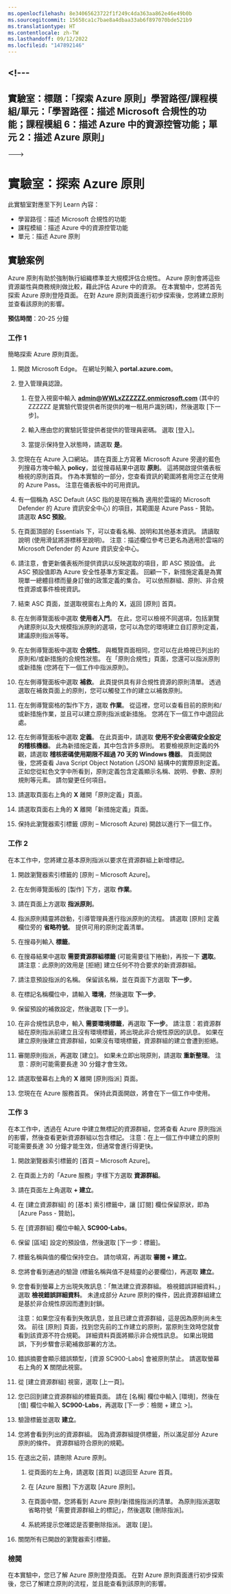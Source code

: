 ```yaml
---
ms.openlocfilehash: 8e34065623722f1f249c4da363aa862e46e49b0b
ms.sourcegitcommit: 15658ca1c7bae8a4dbaa33ab6f897070bde521b9
ms.translationtype: HT
ms.contentlocale: zh-TW
ms.lasthandoff: 09/12/2022
ms.locfileid: "147892146"
---
```

<a name="---"></a><!---
---
實驗室：標題：「探索 Azure 原則」學習路徑/課程模組/單元：「學習路徑：描述 Microsoft 合規性的功能；課程模組 6：描述 Azure 中的資源控管功能；單元 2：描述 Azure 原則」
---
--->

# <a name="lab-explore-azure-policy"></a>實驗室：探索 Azure 原則

此實驗室對應至下列 Learn 內容：

- 學習路徑：描述 Microsoft 合規性的功能
- 課程模組：描述 Azure 中的資源控管功能
- 單元：描述 Azure 原則

## <a name="lab-scenario"></a>實驗案例

Azure 原則有助於強制執行組織標準並大規模評估合規性。 Azure 原則會將這些資源屬性與商務規則做比較，藉此評估 Azure 中的資源。 在本實驗中，您將首先探索 Azure 原則登陸頁面。 在對 Azure 原則頁面進行初步探索後，您將建立原則並查看該原則的影響。

**預估時間**：20-25 分鐘

### <a name="task-1"></a>工作 1

簡略探索 Azure 原則頁面。

1. 開啟 Microsoft Edge。 在網址列輸入 **portal.azure.com**。

1. 登入管理員認證。
    1. 在登入視窗中輸入 **admin@WWLxZZZZZZ.onmicrosoft.com** (其中的 ZZZZZZ 是實驗代管提供者所提供的唯一租用戶識別碼)，然後選取 [下一步]。

    1. 輸入應由您的實驗託管提供者提供的管理員密碼。 選取 [登入]。
    1. 當提示保持登入狀態時，請選取 **是**。

1. 您現在在 Azure 入口網站。  請在頁面上方寫著 Microsoft Azure 旁邊的藍色列搜尋方塊中輸入 **policy**，並從搜尋結果中選取 **原則**。 這將開啟提供儀表板檢視的原則首頁。  作為本實驗的一部分，您查看資訊的範圍將套用您正在使用的 Azure Pass。   注意在儀表板中的可用資訊。

1. 有一個稱為 ASC Default (ASC 指的是現在稱為 適用於雲端的 Microsoft Defender 的 Azure 資訊安全中心) 的項目，其範圍是 Azure Pass - 贊助。   請選取 **ASC 預設**。

1. 在頁面頂部的 Essentials 下，可以查看名稱、說明和其他基本資訊。  請讀取說明 (使用滑鼠將游標移至說明)。 注意：描述欄位參考已更名為適用於雲端的 Microsoft Defender 的 Azure 資訊安全中心。

1. 請注意，會更新儀表板所提供資訊以反映選取的項目，即 ASC 預設值。 此 ASC 預設值即為 Azure 安全性基準方案定義。  回顧一下，新措施定義是為實現單一總體目標而量身訂做的政策定義的集合。 可以依照群組、原則、非合規性資源或事件檢視資訊。

1. 結束 ASC 頁面，並選取視窗右上角的 **X**，返回 [原則] 首頁。

1. 在左側導覽面板中選取 **使用者入門**。  在此，您可以檢視不同選項，包括瀏覽內建原則以及大規模指派原則的選項，您可以為您的環境建立自訂原則定義，建議原則指派等等。

1. 在左側導覽面板中選取 **合規性**。  與概覽頁面相同，您可以在此檢視已列出的原則和/或新措施的合規性狀態。  在「原則合規性」頁面，您還可以指派原則或新措施 (您將在下一個工作中指派原則)。

1. 在左側導覽面板中選取 **補救**。  此頁提供具有非合規性資源的原則清單。  透過選取在補救頁面上的原則，您可以觸發工作的建立以補救原則。  

1. 在左側導覽窗格的製作下方，選取 **作業**。  從這裡，您可以查看目前的原則和/或新措施作業，並且可以建立原則指派或新措施。  您將在下一個工作中退回此處。  

1. 在左側導覽面板中選取 **定義**。  在此頁面中，請選取 **使用不安全密碼安全設定的稽核機器**。  此為新措施定義，其中包含許多原則。  若要檢視原則定義的外觀，請選取 **稽核密碼使用期限不超過 70 天的 Windows 機器**。  頁面開啟後，您將查看 Java Script Object Notation (JSON) 結構中的實際原則定義。   正如您從紅色文字中所看到，原則定義包含定義顯示名稱、說明、參數、原則規則等元素。 請勿變更任何項目。  

1. 請選取頁面右上角的 **X** 離開「原則定義」頁面。

1. 請選取頁面右上角的 **X** 離開「新措施定義」頁面。

1. 保持此瀏覽器索引標籤 (原則 – Microsoft Azure) 開啟以進行下一個工作。

### <a name="task-2"></a>工作 2

在本工作中，您將建立基本原則指派以要求在資源群組上新增標記。

1. 開啟瀏覽器索引標籤的 [原則 – Microsoft Azure]。

1. 在左側導覽面板的 [製作] 下方，選取 **作業**。

1. 請在頁面上方選取 **指派原則**。

1. 指派原則精靈將啟動，引導管理員進行指派原則的流程。  請選取 [原則] 定義欄位旁的 **省略符號**。  提供可用的原則定義清單。  

1. 在搜尋列輸入 **標籤**。

1. 在搜尋結果中選取 **需要資源群組標籤** (可能需要往下捲動)，再按一下 **選取**。  請注意：此原則的效用是 [拒絕] 建立任何不符合要求的新資源群組。  

1. 請注意預設指派的名稱。  保留該名稱，並在頁面下方選取 **下一步**。

1. 在標記名稱欄位中，請輸入 **環境**，然後選取 **下一步**。

1. 保留預設的補救設定，然後選取 [下一步]。

1. 在非合規性訊息中，輸入 **需要環境標籤**，再選取 **下一步**。 請注意：若資源群組在原則指派前建立且沒有環境標籤，將出現此非合規性原因的訊息。  如果在建立原則後建立資源群組，如果沒有環境標籤，資源群組的建立會遭到拒絕。

1. 審閱原則指派，再選取 [建立]。  如果未立即出現原則，請選取 **重新整理**。 注意：原則可能需要長達 30 分鐘才會生效。

1. 請選取螢幕右上角的 **X** 離開 [原則指派] 頁面。

1. 您現在在 Azure 服務首頁。  保持此頁面開啟，將會在下一個工作中使用。

### <a name="task-3"></a>工作 3

在本工作中，透過在 Azure 中建立無標記的資源群組，您將查看 Azure 原則指派的影響，然後查看更新資源群組以包含標記。  注意：在上一個工作中建立的原則可能需要長達 30 分鐘才能生效，但通常會進行得更快。

1. 開啟瀏覽器索引標籤的 [首頁 – Microsoft Azure]。

1. 在頁面上方的「Azure 服務」字樣下方選取 **資源群組**。

1. 請在頁面左上角選取 **+ 建立**。

1. 在 [建立資源群組] 的 [基本] 索引標籤中，讓 [訂閱] 欄位保留原狀，即為 [Azure Pass - 贊助]。

1. 在 [資源群組] 欄位中輸入 **SC900-Labs**。

1. 保留 [區域] 設定的預設值，然後選取 [下一步：標籤]。

1. 標籤名稱與值的欄位保持空白。  請勿填寫，再選取 **審閱 + 建立**。

1. 您將會看到通過的驗證 (標籤名稱與值不是精靈的必要欄位)，再選取 **建立**。

1. 您會看到螢幕上方出現失敗訊息：「無法建立資源群組。 檢視錯誤詳細資料。」  選取 **檢視錯誤詳細資料**。 未達成部分 Azure 原則的條件，因此資源群組建立是基於非合規性原因而遭到封鎖。

    注意：如果您沒有看到失敗訊息，並且已建立資源群組，這是因為原則尚未生效。  前往 [原則] 頁面，找到您先前的工作建立的原則，當原則生效時您就會看到該資源不符合規範。  詳細資料頁面將顯示非合規性訊息。 如果出現錯誤，下列步驟會示範補救部署的方法。

1. 錯誤摘要會顯示錯誤類型，[資源 SC900-Labs] 會被原則禁止。  請選取螢幕右上角的 **X** 關閉此視窗。

1. 從 [建立資源群組] 視窗，選取 [上一頁]。

1. 您已回到建立資源群組的標籤頁面。  請在 [名稱] 欄位中輸入 [環境]，然後在 [值] 欄位中輸入 **SC900-Labs**，再選取 [下一步：檢閱 + 建立 >]。

1. 驗證標籤並選取 **建立**。

1. 您將會看到列出的資源群組。  因為資源群組提供標籤，所以滿足部分 Azure 原則的條件。  資源群組符合原則的規範。

1. 在退出之前，請刪除 Azure 原則。
    1. 從頁面的左上角，請選取 [首頁] 以退回至 Azure 首頁。

    1. 在 [Azure 服務] 下方選取 [Azure 原則]。
    1. 在頁面中間，您將看到 Azure 原則/新措施指派的清單。  為原則指派選取省略符號「需要資源群組上的標記」，然後選取 [刪除指派]。
    1. 系統將提示您確認是否要刪除指派。  選取 [是]。

1. 關閉所有已開啟的瀏覽器索引標籤。

### <a name="review"></a>檢閱

在本實驗中，您已了解 Azure 原則登陸頁面。 在對 Azure 原則頁面進行初步探索後，您已了解建立原則的流程，並且能查看到該原則的影響。
